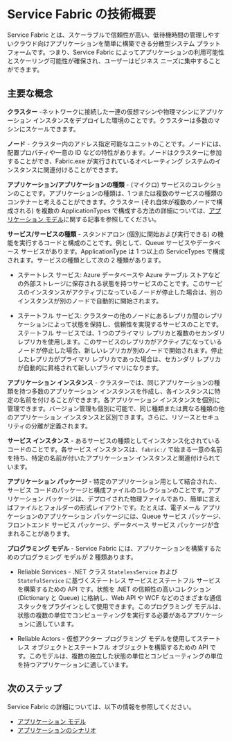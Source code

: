 <properties
   pageTitle="技術概要"
   description="Service Fabric の技術概要。主要な概念とアーキテクチャの概要について説明します。"
   services="service-fabric"
   documentationCenter=".net"
   authors="msfussell"
   manager="timlt"
   editor="chackdan;subramar"/>

<tags
   ms.service="service-fabric"
   ms.devlang="dotnet"
   ms.topic="article"
   ms.tgt_pltfrm="NA"
   ms.workload="NA"
   ms.date="04/14/2015"
   ms.author="mfussell"/>

# Service Fabric の技術概要

Service Fabric とは、スケーラブルで信頼性が高い、低待機時間の管理しやすいクラウド向けアプリケーションを簡単に構築できる分散型システム プラットフォームです。つまり、Service Fabric によってアプリケーションの利用可能性とスケーリング可能性が確保され、ユーザーはビジネス ニーズに集中することができます。

## 主要な概念

**クラスター** -ネットワークに接続した一連の仮想マシンや物理マシンにアプリケーション インスタンスをデプロイした環境のことです。クラスターは多数のマシンにスケールできます。

**ノード** - クラスター内のアドレス指定可能なユニットのことです。ノードには、配置プロパティや一意の ID などの特性があります。ノードはクラスターに参加することができ、Fabric.exe が実行されているオペレーティング システムのインスタンスに関連付けることができます。

**アプリケーション/アプリケーションの種類** - (マイクロ) サービスのコレクションのことです。アプリケーションの種類は、1 つまたは複数のサービスの種類のコンテナーと考えることができます。クラスター (それ自体が複数のノードで構成される) を複数の ApplicationTypes で構成する方法の詳細については、[アプリケーション モデル](service-fabric-application-model.md)に関する記事を参照してください。

**サービス/サービスの種類** - スタンドアロン (個別に開始および実行できる) の機能を実行するコードと構成のことです。例として、Queue サービスやデータベース サービスがあります。ApplicationType は 1 つ以上の ServiceTypes で構成されます。サービスの種類として次の 2 種類があります。

- ステートレス サービス: Azure データベースや Azure テーブル ストアなどの外部ストレージに保存される状態を持つサービスのことです。このサービスのインスタンスがアクティブになっているノードが停止した場合は、別のインスタンスが別のノードで自動的に開始されます。

- ステートフル サービス: クラスターの他のノードにあるレプリカ間のレプリケーションによって状態を保持し、信頼性を実現するサービスのことです。ステートフル サービスでは、1 つのプライマリ レプリカと複数のセカンダリ レプリカを使用します。このサービスのレプリカがアクティブになっているノードが停止した場合、新しいレプリカが別のノードで開始されます。停止したレプリカがプライマリ レプリカであった場合は、セカンダリ レプリカが自動的に昇格されて新しいプライマリになります。

**アプリケーション インスタンス** - クラスターでは、同じアプリケーションの種類を持つ多数のアプリケーション インスタンスを作成し、各インスタンスに特定の名前を付けることができます。各アプリケーション インスタンスを個別に管理できます。バージョン管理も個別に可能で、同じ種類または異なる種類の他のアプリケーション インスタンスと区別できます。さらに、リソースとセキュリティの分離が定義されます。

**サービス インスタンス** - あるサービスの種類としてインスタンス化されているコードのことです。各サービス インスタンスは、`fabric:/` で始まる一意の名前を持ち、特定の名前が付いたアプリケーション インスタンスと関連付けられています。

**アプリケーション パッケージ** - 特定のアプリケーション用として結合された、サービス コードのパッケージと構成ファイルのコレクションのことです。アプリケーション パッケージは、デプロイされた物理ファイルであり、簡単に言えばファイルとフォルダーの形式レイアウトです。たとえば、電子メール アプリケーションのアプリケーション パッケージには、Queue サービス パッケージ、フロントエンド サービス パッケージ、データベース サービス パッケージが含まれることがあります。

**プログラミング モデル** - Service Fabric には、アプリケーションを構築するためのプログラミング モデルが 2 種類あります。

- Reliable Services - .NET クラス `StatelessService` および `StatefulService` に基づくステートレス サービスとステートフル サービスを構築するための API です。状態を .NET の信頼性の高いコレクション (Dictionary と Queue) に格納し、Web API や WCF などのさまざまな通信スタックをプラグインとして使用できます。このプログラミング モデルは、状態の複数の単位でコンピューティングを実行する必要があるアプリケーションに適しています。

- Reliable Actors - 仮想アクター プログラミング モデルを使用してステートレス オブジェクトとステートフル オブジェクトを構築するための API です。このモデルは、複数の独立した状態の単位とコンピューティングの単位を持つアプリケーションに適しています。

<!--Every topic should have next steps and links to the next logical set of content to keep the customer engaged-->
## 次のステップ
Service Fabric の詳細については、以下の情報を参照してください。

- [アプリケーション モデル](service-fabric-application-model.md)
- [アプリケーションのシナリオ](service-fabric-application-scenarios.md)
 

<!---HONumber=August15_HO6-->